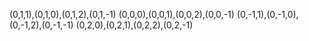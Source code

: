 (0,1,1),(0,1,0),(0,1,2),(0,1,-1)
(0,0,0),(0,0,1),(0,0,2),(0,0,-1)
(0,-1,1),(0,-1,0),(0,-1,2),(0,-1,-1)
(0,2,0),(0,2,1),(0,2,2),(0,2,-1)